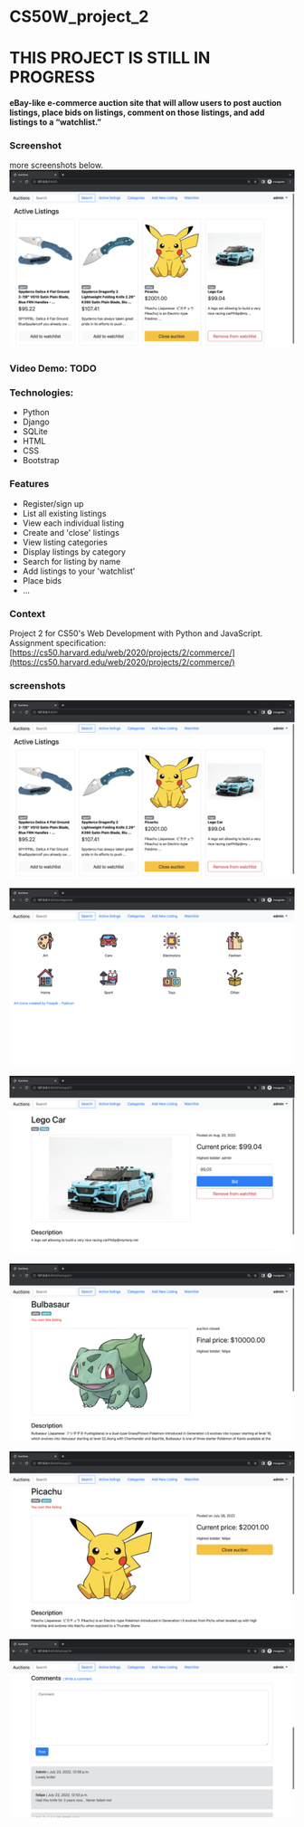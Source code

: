 # CS50W_project_2

# THIS PROJECT IS STILL IN PROGRESS

####  eBay-like e-commerce auction site that will allow users to post auction listings, place bids on listings, comment on those listings, and add listings to a “watchlist.”

### Screenshot
more screenshots below.
![main screenshot](commerce/media/screenshots/index.png)

### Video Demo:  TODO

### Technologies:
* Python
* Django
* SQLite
* HTML
* CSS
* Bootstrap

### Features
* Register/sign up
* List all existing listings
* View each individual listing
* Create and 'close' listings
* View listing categories
* Display listings by category
* Search for listing by name
* Add listings to your 'watchlist'
* Place bids
* ...

### Context
Project 2 for CS50's Web Development with Python and JavaScript.
Assignment specification: [https://cs50.harvard.edu/web/2020/projects/2/commerce/](https://cs50.harvard.edu/web/2020/projects/2/commerce/)

### screenshots

![index](commerce/media/screenshots/index.png)

![categories](commerce/media/screenshots/categories.png)

![active](commerce/media/screenshots/active.png)

![closed](commerce/media/screenshots/closed.png)

![owned](commerce/media/screenshots/owned.png)

![comments](commerce/media/screenshots/comments.png)



